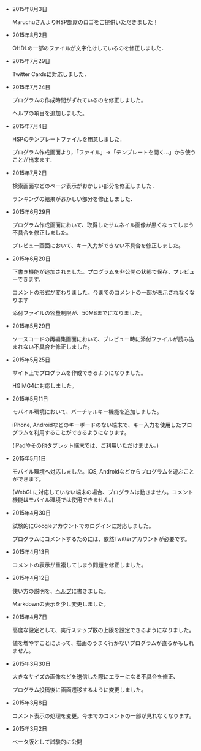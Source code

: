 * 2015年8月3日

	MaruchuさんよりHSP部屋のロゴをご提供いただきました！

* 2015年8月2日

	OHDLの一部のファイルが文字化けしているのを修正しました．

* 2015年7月29日

	Twitter Cardsに対応しました．

* 2015年7月24日

	プログラムの作成時間がずれているのを修正しました。
	
	ヘルプの項目を追加しました。

* 2015年7月4日

	HSPのテンプレートファイルを用意しました．

	プログラム作成画面より，「ファイル」->「テンプレートを開く...」から使うことが出来ます．

* 2015年7月2日

	検索画面などのページ表示がおかしい部分を修正しました．

	ランキングの結果がおかしい部分を修正しました．

* 2015年6月29日

	プログラム作成画面において、取得したサムネイル画像が黒くなってしまう不具合を修正しました。

	プレビュー画面において、キー入力ができない不具合を修正しました。

* 2015年6月20日

	下書き機能が追加されました。プログラムを非公開の状態で保存、プレビューできます。
	
	コメントの形式が変わりました。今までのコメントの一部が表示されなくなります

	添付ファイルの容量制限が、50MBまでになりました。

* 2015年5月29日

	ソースコードの再編集画面において、プレビュー時に添付ファイルが読み込まれない不具合を修正しました。

* 2015年5月25日

	サイト上でプログラムを作成できるようになりました。

	HGIMG4に対応しました。

* 2015年5月11日

	モバイル環境において、バーチャルキー機能を追加しました。

	iPhone, Androidなどのキーボードのない端末で、キー入力を使用したプログラムを利用することができるようになります。

	(iPadやその他タブレット端末では、ご利用いただけません。)

* 2015年5月1日

	モバイル環境へ対応しました。iOS, Androidなどからプログラムを遊ぶことができます。

	(WebGLに対応していない端末の場合、プログラムは動きません。コメント機能はモバイル環境では使用できません。)

* 2015年4月30日

	試験的にGoogleアカウントでのログインに対応しました。

	プログラムにコメントするためには、依然Twitterアカウントが必要です。

* 2015年4月13日

	コメントの表示が重複してしまう問題を修正しました。

* 2015年4月12日

	使い方の説明を、[ヘルプ](/help)に書きました。

	Markdownの表示を少し変更しました。

* 2015年4月7日

	高度な設定として、実行ステップ数の上限を設定できるようになりました。

	値を増やすことによって、描画のうまく行かないプログラムが直るかもしれません。

* 2015年3月30日

	大きなサイズの画像などを送信した際にエラーになる不具合を修正、

	プログラム投稿後に画面遷移するように変更しました。

* 2015年3月8日

	コメント表示の処理を変更。今までのコメントの一部が見れなくなります。

* 2015年3月2日

	ベータ版として試験的に公開
